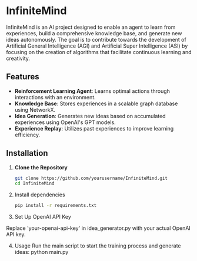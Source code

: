 # InfiniteMind

InfiniteMind is an AI project designed to enable an agent to learn from experiences, build a comprehensive knowledge base, and generate new ideas autonomously. The goal is to contribute towards the development of Artificial General Intelligence (AGI) and Artificial Super Intelligence (ASI) by focusing on the creation of algorithms that facilitate continuous learning and creativity.

## Features

- **Reinforcement Learning Agent**: Learns optimal actions through interactions with an environment.
- **Knowledge Base**: Stores experiences in a scalable graph database using NetworkX.
- **Idea Generation**: Generates new ideas based on accumulated experiences using OpenAI's GPT models.
- **Experience Replay**: Utilizes past experiences to improve learning efficiency.

## Installation

1. **Clone the Repository**

   ```bash
   git clone https://github.com/yourusername/InfiniteMind.git
   cd InfiniteMind

2. Install dependencies

   ```bash
   pip install -r requirements.txt
   ```

3. Set Up OpenAI API Key

Replace 'your-openai-api-key' in idea_generator.py with your actual OpenAI API key.

4. Usage
Run the main script to start the training process and generate ideas:
python main.py
